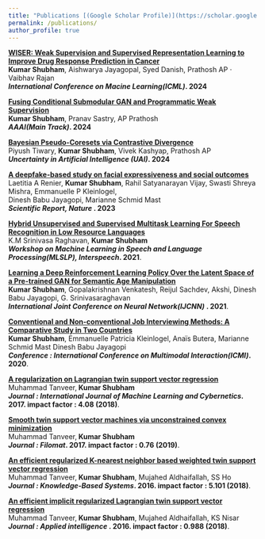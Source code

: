 ```yaml
---
title: "Publications [(Google Scholar Profile)](https://scholar.google.com/citations?user=JBb0tXMAAAAJ&hl=en)"
permalink: /publications/
author_profile: true
---
```

<b>[WISER: Weak Supervision and Supervised Representation Learning to Improve Drug Response Prediction in Cancer](https://icml.cc/virtual/2024/poster/34824)</b> <br> 
<b>Kumar Shubham</b>, Aishwarya Jayagopal, Syed Danish, Prathosh AP · Vaibhav Rajan<br><b><i> International Conference on Macine Learning(ICML)</i>. 2024</b> <br>

<b>[Fusing Conditional Submodular GAN and Programmatic Weak Supervision](https://ojs.aaai.org/index.php/AAAI/article/view/29423/30685)</b> <br> 
<b>Kumar Shubham</b>, Pranav Sastry, AP Prathosh <br><b><i> AAAI(Main Track)</i>. 2024</b> <br>

<b>[Bayesian Pseudo-Coresets via Contrastive Divergence](https://ojs.aaai.org/index.php/AAAI/article/view/29423/30685)</b> <br> 
Piyush Tiwary, <b>Kumar Shubham</b>, Vivek Kashyap, Prathosh AP <br><b><i> Uncertainty in Artificial Intelligence (UAI)</i>. 2024</b> <br>

<b>[A deepfake-based study on facial expressiveness and social outcomes](https://www.nature.com/articles/s41598-024-53475-5)</b> <br> 
 Laetitia A Renier, <b>Kumar Shubham</b>, Rahil Satyanarayan Vijay, Swasti Shreya Mishra, Emmanuelle P Kleinlogel,<br> Dinesh Babu Jayagopi, Marianne Schmid Mast <br><b><i> Scientific Report, Nature </i>. 2023</b> <br>
 
<b>[Hybrid Unsupervised and Supervised Multitask Learning For Speech Recognition in Low Resource Languages](https://homepages.inf.ed.ac.uk/htang2/sigml/mlslp2021/index.html)</b> <br> 
 K.M Srinivasa Raghavan, <b>Kumar Shubham</b><br>
<b><i> Workshop on Machine Learning in Speech and Language Processing(MLSLP), Interspeech</i>. 2021</b>.

<b>[Learning a Deep Reinforcement Learning Policy Over the Latent Space of a Pre-trained GAN for Semantic Age Manipulation](https://arxiv.org/abs/2011.00954)</b> <br> 
<b>Kumar Shubham</b>, Gopalakrishnan Venkatesh, Reijul Sachdev, Akshi, Dinesh Babu Jayagopi, G. Srinivasaraghavan<br>
<b><i>International Joint Conference on Neural Network(IJCNN) </i>. 2021</b>.

<b>[Conventional and Non-conventional Job Interviewing Methods: A Comparative Study in Two Countries](https://dl.acm.org/doi/abs/10.1145/3382507.3418824)</b> <br> 
<b>Kumar Shubham</b>, Emmanuelle Patricia Kleinlogel, Anaïs Butera, Marianne Schmid Mast
Dinesh Babu Jayagopi<br>
<b><i>Conference : International Conference on Multimodal Interaction(ICMI)</i>. 2020</b>.

<b>[A regularization on Lagrangian twin support vector regression](https://link.springer.com/article/10.1007/s13042-015-0361-6)</b> <br> 
Muhammad Tanveer,<b> Kumar Shubham</b><br>
<b><i>Journal : International Journal of Machine Learning and Cybernetics</i>. 2017. impact factor : 4.08 (2018)</b>.

<b>[Smooth twin support vector machines via unconstrained convex minimization](https://www.jstor.org/preview-page/10.2307/26194958)</b> <br> 
Muhammad Tanveer,<b> Kumar Shubham</b><br>
<b><i>Journal : Filomat</i>. 2017. impact factor : 0.76 (2019)</b>.

<b>[An efficient regularized K-nearest neighbor based weighted twin support vector regression](https://www.sciencedirect.com/science/article/abs/pii/S0950705115004384)</b> <br> 
Muhammad Tanveer,<b> Kumar Shubham</b>, Mujahed Aldhaifallah, SS Ho<br>
<b> <i>Journal : Knowledge-Based Systems</i>. 2016. impact factor : 5.101 (2018)</b>.

<b>[An efficient implicit regularized Lagrangian twin support vector regression](https://link.springer.com/article/10.1007/s10489-015-0728-0)</b> <br> 
Muhammad Tanveer,<b> Kumar Shubham</b>, Mujahed Aldhaifallah, KS Nisar<br>
<b><i>Journal : Applied intelligence</i> . 2016. impact factor : 0.988 (2018)</b>.

